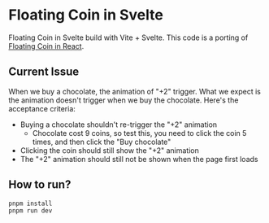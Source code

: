 # Floating Coin in Svelte

Floating Coin in Svelte build with Vite + Svelte. This code is a porting of [Floating Coin in React](https://github.com/senkulabs/floating-coin-react).

## Current Issue

When we buy a chocolate, the animation of "+2" trigger. What we expect is the animation doesn't trigger when we buy the chocolate. Here's the acceptance criteria:

- Buying a chocolate shouldn't re-trigger the "+2" animation
  - Chocolate cost 9 coins, so test this, you need to click the coin 5 times, and then click the "Buy chocolate"
- Clicking the coin should still show the "+2" animation
- The "+2" animation should still not be shown when the page first loads

## How to run?

```sh
pnpm install
pnpm run dev
```